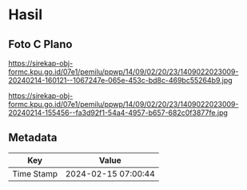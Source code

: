 # Hasil

## Foto C Plano

https://sirekap-obj-formc.kpu.go.id/07e1/pemilu/ppwp/14/09/02/20/23/1409022023009-20240214-160121--1067247e-065e-453c-bd8c-469bc55264b9.jpg

https://sirekap-obj-formc.kpu.go.id/07e1/pemilu/ppwp/14/09/02/20/23/1409022023009-20240214-155456--fa3d92f1-54a4-4957-b657-682c0f3877fe.jpg


## Metadata

| Key        | Value               |
| ---------- | ------------------- |
| Time Stamp | 2024-02-15 07:00:44 |



